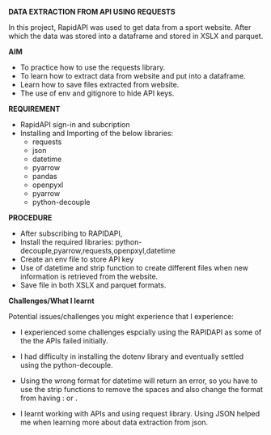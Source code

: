 **DATA EXTRACTION FROM API USING REQUESTS**

   In this project, RapidAPI was used to get data from a sport website. After which the data was stored into a dataframe and stored in XSLX and parquet. 

**AIM**
- To practice how to use the requests library.
- To learn how to extract data from website and put into a dataframe.
- Learn how to save files extracted from website.
- The use of env and gitignore to hide API keys.

**REQUIREMENT**
- RapidAPI sign-in and subcription
- Installing and Importing of the below libraries:
   - requests
   - json
   - datetime
   - pyarrow
   - pandas
   - openpyxl
   - pyarrow
   - python-decouple

**PROCEDURE**
 - After subscribing to RAPIDAPI,
 - Install the required libraries: python-decouple,pyarrow,requests,openpxyl,datetime
 - Create an env file to store API key
 - Use of datetime and strip function to create different files when new information is retrieved from the website.
 - Save file in both XSLX and parquet formats.


 **Challenges/What I learnt**

Potential issues/challenges you might experience that I experience:

 - I experienced some challenges espcially using the RAPIDAPI as some of the the APIs failed initially.
 - I had difficulty in installing the dotenv library and eventually settled using the          python-decouple.
 - Using the wrong format for datetime will return an error, so you have to use the strip functions to remove the spaces and also change the format from having : or .

 - I learnt working with APIs and using request library. Using JSON helped me when learning more about data extraction from json.